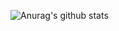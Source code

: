 ![Anurag's github stats](https://github-readme-stats.vercel.app/api?username=dsky1990&show_icons=true&theme=vue-dark&count_private=true&langs_count=5)
